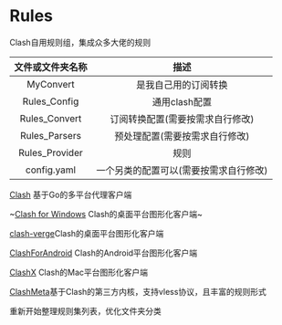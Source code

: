 # Rules
Clash自用规则组，集成众多大佬的规则


|文件或文件夹名称|描述|
|:--:|:--:|
|MyConvert|是我自己用的订阅转换|
|Rules_Config|通用clash配置|
|Rules_Convert|订阅转换配置(需要按需求自行修改)|
|Rules_Parsers|预处理配置(需要按需求自行修改)|
|Rules_Provider|规则|
|config.yaml|一个另类的配置可以(需要按需求自行修改)|

[Clash](https://github.com/Dreamacro/clash) 基于Go的多平台代理客户端

~[Clash for Windows](https://github.com/Fndroid/clash_for_windows_pkg) Clash的桌面平台图形化客户端~

[clash-verge](https://github.com/zzzgydi/clash-verge)Clash的桌面平台图形化客户端

[ClashForAndroid](https://github.com/Kr328/ClashForAndroid) Clash的Android平台图形化客户端

[ClashX](https://github.com/yichengchen/clashX) Clash的Mac平台图形化客户端

[ClashMeta](https://github.com/MetaCubeX/Clash.Meta)基于Clash的第三方内核，支持vless协议，且丰富的规则形式

重新开始整理规则集列表，优化文件夹分类

